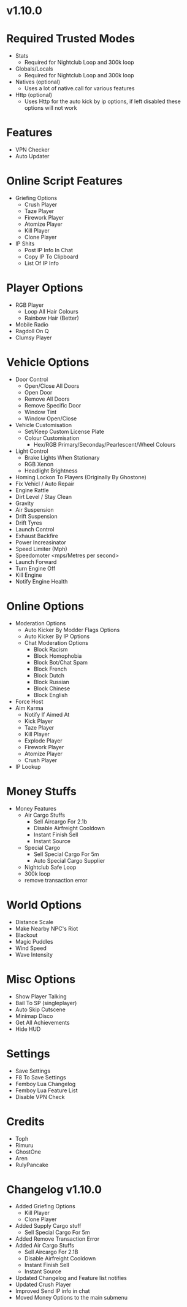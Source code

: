 # v1.10.0
# Required Trusted Modes
- Stats
    - Required for Nightclub Loop and 300k loop
- Globals/Locals
    - Required for Nightclub Loop and 300k loop
- Natives (optional)
    - Uses a lot of native.call for various features
- Http (optional)
    - Uses Http for the auto kick by ip options, if left disabled these options will not work

# Features
- VPN Checker
- Auto Updater

# Online Script Features
- Griefing Options
    - Crush Player
    - Taze Player
    - Firework Player
    - Atomize Player
    - Kill Player
    - Clone Player
- IP Shits 
    - Post IP Info In Chat <Team Chat><All Chat>
    - Copy IP To Clipboard
    - List Of IP Info

# Player Options
- RGB Player
    - Loop All Hair Colours
    - Rainbow Hair (Better)
- Mobile Radio
- Ragdoll On Q <Narrow Leg Stumble><Wide Leg Stumble><Normal Ragdoll>
- Clumsy Player

# Vehicle Options
- Door Control
    - Open/Close All Doors
    - Open Door
    - Remove All Doors
    - Remove Specific Door
    - Window Tint
    - Window Open/Close
- Vehicle Customisation
    - Set/Keep Custom License Plate
    - Colour Customisation
        - Hex/RGB Primary/Seconday/Pearlescent/Wheel Colours
- Light Control
    - Brake Lights When Stationary
    - RGB Xenon
    - Headlight Brightness
- Homing Lockon To Players (Originally By Ghostone)
- Fix Vehicl / Auto Repair
- Engine Rattle
- Dirt Level / Stay Clean
- Gravity
- Air Suspension
- Drift Suspension
- Drift Tyres
- Launch Control
- Exhaust Backfire <enable><disable>
- Power Increasinator
- Speed Limiter (Mph) 
- Speedomoter <Mph><Kph><Knots><Mach><mps/Metres per second>
- Launch Forward
- Turn Engine Off
- Kill Engine 
- Notify Engine Health

# Online Options
- Moderation Options
    - Auto Kicker By Modder Flags Options
    - Auto Kicker By IP Options
    - Chat Moderation Options
        - Block Racism
        - Block Homophobia
        - Block Bot/Chat Spam
        - Block French
        - Block Dutch
        - Block Russian
        - Block Chinese
        - Block English
- Force Host
- Aim Karma
    - Notify If Aimed At
    - Kick Player
    - Taze Player
    - Kill Player
    - Explode Player
    - Firework Player
    - Atomize Player 
    - Crush Player
- IP Lookup

# Money Stuffs
- Money Features
    - Air Cargo Stuffs
        - Sell Aircargo For 2.1b
        - Disable Airfreight Cooldown
        - Instant Finish Sell
        - Instant Source
    - Special Cargo
        - Sell Special Cargo For 5m
        - Auto Special Cargo Supplier
    - Nightclub Safe Loop
    - 300k loop
    - remove transaction error
# World Options
- Distance Scale
- Make Nearby NPC's Riot
- Blackout
- Magic Puddles
- Wind Speed
- Wave Intensity

# Misc Options
- Show Player Talking
- Bail To SP (singleplayer)
- Auto Skip Cutscene
- Minimap Disco
- Get All Achievements
- Hide HUD

# Settings
- Save Settings
- F8 To Save Settings
- Femboy Lua Changelog
- Femboy Lua Feature List
- Disable VPN Check

# Credits 
- Toph
- Rimuru
- GhostOne
- Aren
- RulyPancake
        
# Changelog v1.10.0
- Added Griefing Options
    - Kill Player 
    - Clone Player
- Added Supply Cargo stuff
    - Sell Special Cargo For 5m
- Added Remove Transaction Error
- Added Air Cargo Stuffs
    - Sell Aircargo For 2.1B
    - Disable Airfreight Cooldown
    - Instant Finish Sell
    - Instant Source
- Updated Changelog and Feature list notifies
- Updated Crush Player
- Improved Send IP info in chat 
- Moved Money Options to the main submenu
